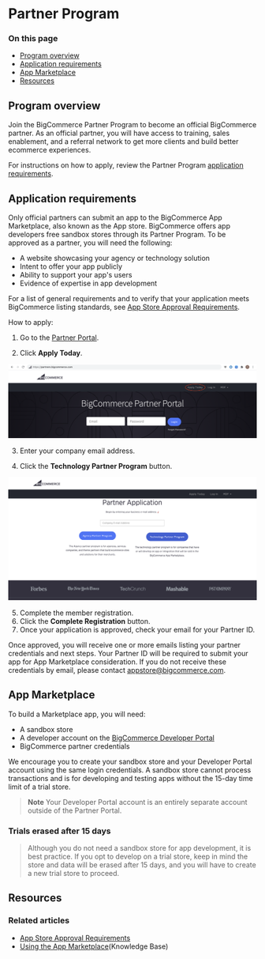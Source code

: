 # Partner Program

<div class="otp" id="no-index">

### On this page
- [Program overview](#program-overview)
- [Application requirements](#application-requirements)
- [App Marketplace](#app-marketplace)
- [Resources](#resources)
</div> 

## Program overview
Join the BigCommerce Partner Program to become an official BigCommerce partner. As an official partner, you will have access to training, sales enablement, and a referral network to get more clients and build better ecommerce experiences.

For instructions on how to apply, review the Partner Program [application requirements](#application-requirements).

## Application requirements
Only official partners can submit an app to the BigCommerce App Marketplace, also known as the App store. BigCommerce offers app developers free sandbox stores through its Partner Program. To be approved as a partner, you will need the following:

* A website showcasing your agency or technology solution
* Intent to offer your app publicly
* Ability to support your app's users
* Evidence of expertise in app development

For a list of general requirements and to verify that your application meets BigCommerce listing standards, see [App Store Approval Requirements](https://developer.bigcommerce.com/api-docs/partner/app-store-approval-requirements).

How to apply:
1. Go to the [Partner Portal](https://partners.bigcommerce.com/).
   
2. Click **Apply Today**.
   
![Partner Apply](https://raw.githubusercontent.com/bigcommerce/dev-docs/master/assets/images/becoming-a-partner-01.png "Partner Apply")

3. Enter your company email address.
   
4. Click the **Technology Partner Program** button.
   
![Partner Registration](https://raw.githubusercontent.com/bigcommerce/dev-docs/master/assets/images/becoming-a-partner-02.png "Partner Registration")

5. Complete the member registration.
6. Click the **Complete Registration** button. 
7. Once your application is approved, check your email for your Partner ID.


Once approved, you will receive one or more emails listing your partner credentials and next steps. Your Partner ID will be required to submit your app for App Marketplace consideration. If you do not receive these credentials by email, please contact [appstore@bigcommerce.com](mailto:appstore@bigcommerce.com).

## App Marketplace
To build a Marketplace app, you will need:

* A sandbox store
* A developer account on the [BigCommerce Developer Portal](https://devtools.bigcommerce.com/my/apps)
* BigCommerce partner credentials 

We encourage you to create your sandbox store and your Developer Portal account using the same login credentials. A sandbox store cannot process transactions and is for developing and testing apps without the 15-day time limit of a trial store. 

> **Note**
> Your Developer Portal account is an entirely separate account outside of the Partner Portal.

<div class="HubBlock--callout">
<div class="CalloutBlock--warning">
<div class="HubBlock-content">
    
<!-- theme: warning -->

### Trials erased after 15 days
> Although you do not need a sandbox store for app development, it is best practice. If you opt to develop on a trial store, keep in mind the store and data will be erased after 15 days, and you will have to create a new trial store to proceed.


</div>
</div>
</div>

## Resources

### Related articles
* [App Store Approval Requirements](https://developer.bigcommerce.com/api-docs/partner/app-store-approval-requirements)
* [Using the App Marketplace](https://support.bigcommerce.com/s/article/How-do-I-access-and-install-the-new-single-click-apps-within-my-Bigcommerce-store-control-panel)(Knowledge Base)
